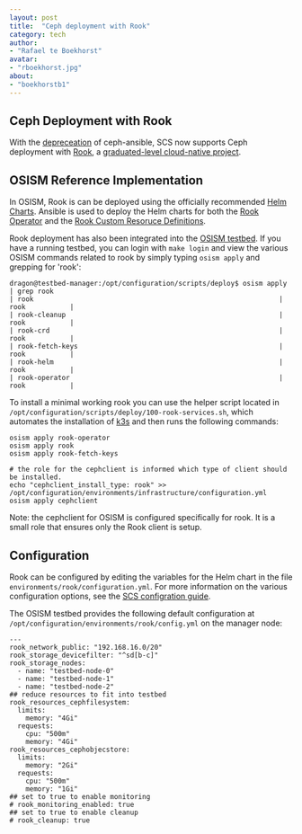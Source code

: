 ```yaml
---
layout: post
title:  "Ceph deployment with Rook"
category: tech
author:
- "Rafael te Boekhorst"
avatar:
- "rboekhorst.jpg"
about:
- "boekhorstb1"
---
```


## Ceph Deployment with Rook

With the [depreceation](https://github.com/ceph/ceph-ansible/commit/a9d1ec844d24fcc3ddea7c030eff4cd6c414d23d) of ceph-ansible, SCS now supports Ceph deployment with [Rook](https://rook.io/docs/rook/latest-release/Getting-Started/intro/), a [graduated-level cloud-native project](https://www.cncf.io/announcements/2020/10/07/cloud-native-computing-foundation-announces-rook-graduation/).

## OSISM Reference Implementation

In OSISM, Rook is can be deployed using the officially recommended [Helm Charts](https://rook.io/docs/rook/latest-release/Helm-Charts/helm-charts/). Ansible is used to deploy the Helm charts for both the [Rook Operator](https://github.com/osism/ansible-collection-services/tree/main/roles/rook_operator) and the [Rook Custom Resoruce Definitions](https://github.com/osism/ansible-collection-services/tree/main/roles/rook).

Rook deployment has also been integrated into the [OSISM testbed](https://osism.tech/docs/guides/other-guides/testbed). If you have a running testbed, you can login with `make login` and view the various OSISM commands related to rook by simply typing `osism apply` and grepping for 'rook':

```
dragon@testbed-manager:/opt/configuration/scripts/deploy$ osism apply | grep rook
| rook                                                             | rook           |
| rook-cleanup                                                     | rook           |
| rook-crd                                                         | rook           |
| rook-fetch-keys                                                  | rook           |
| rook-helm                                                        | rook           |
| rook-operator                                                    | rook           |
```

To install a minimal working rook you can use the helper script located in `/opt/configuration/scripts/deploy/100-rook-services.sh`, which automates the installation of [k3s](https://docs.scs.community/docs/operating-scs/components/monitoring/docs/k3s/) and then runs the following commands:

```
osism apply rook-operator
osism apply rook
osism apply rook-fetch-keys

# the role for the cephclient is informed which type of client should be installed. 
echo "cephclient_install_type: rook" >> /opt/configuration/environments/infrastructure/configuration.yml
osism apply cephclient
```

Note: the cephclient for OSISM is configured specifically for rook. It is a small role that ensures only the Rook client is setup.

## Configuration

Rook can be configured by editing the variables for the Helm chart in the file `environments/rook/configuration.yml`. For more information on the various configuration options, see the [SCS configration guide](https://docs.scs.community/docs/iaas/guides/configuration-guide/rook).

The OSISM testbed provides the following default configuration at `/opt/configuration/environments/rook/config.yml` on the manager node:

```
---
rook_network_public: "192.168.16.0/20"
rook_storage_devicefilter: "^sd[b-c]"
rook_storage_nodes:
  - name: "testbed-node-0"
  - name: "testbed-node-1"
  - name: "testbed-node-2"
## reduce resources to fit into testbed
rook_resources_cephfilesystem:
  limits:
    memory: "4Gi"
  requests:
    cpu: "500m"
    memory: "4Gi"
rook_resources_cephobjecstore:
  limits:
    memory: "2Gi"
  requests:
    cpu: "500m"
    memory: "1Gi"
## set to true to enable monitoring
# rook_monitoring_enabled: true
## set to true to enable cleanup
# rook_cleanup: true
```
